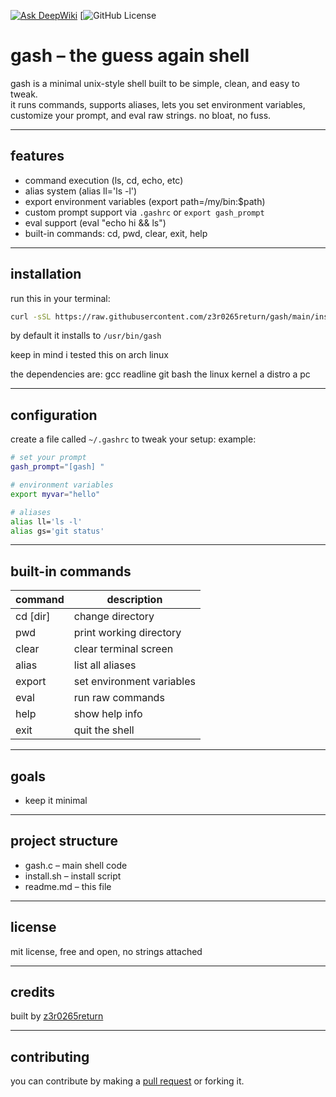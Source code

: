 [![Ask DeepWiki](https://deepwiki.com/badge.svg)](https://deepwiki.com/z3r0265return/gash)
[![GitHub License](https://img.shields.io/github/license/henriquesebastiao/downtify)

# gash – the guess again shell

gash is a minimal unix-style shell built to be simple, clean, and easy to tweak.  
it runs commands, supports aliases, lets you set environment variables, customize your prompt, and eval raw strings. no bloat, no fuss.

---

## features

- command execution (ls, cd, echo, etc)  
- alias system (alias ll='ls -l')  
- export environment variables (export path=/my/bin:$path)  
- custom prompt support via `.gashrc` or `export gash_prompt`  
- eval support (eval "echo hi && ls")  
- built-in commands: cd, pwd, clear, exit, help

---

## installation

run this in your terminal:

```bash
curl -sSL https://raw.githubusercontent.com/z3r0265return/gash/main/install.sh | bash
```

by default it installs to `/usr/bin/gash`

keep in mind i tested this on arch linux

the dependencies are:
gcc
readline
git
bash
the linux kernel
a distro
a pc

---

## configuration

create a file called `~/.gashrc` to tweak your setup:
example:

```bash
# set your prompt  
gash_prompt="[gash] "

# environment variables  
export myvar="hello"

# aliases  
alias ll='ls -l'  
alias gs='git status'
```

---

## built-in commands

| command  | description                |  
|----------|----------------------------|  
| cd [dir] | change directory           |  
| pwd      | print working directory    |  
| clear    | clear terminal screen      |  
| alias    | list all aliases           |  
| export   | set environment variables  |  
| eval     | run raw commands           |  
| help     | show help info             |  
| exit     | quit the shell             |

---

## goals

- keep it minimal  

---

## project structure

- gash.c – main shell code  
- install.sh – install script  
- readme.md – this file

---

## license

mit license, free and open, no strings attached

---

## credits

built by [z3r0265return](https://github.com/z3r0265return)  

--- 
## contributing

you can contribute by making a [pull request](https://github.com/z3r0265return/gash/pulls) or forking it.

